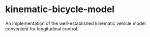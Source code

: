 # kinematic-bicycle-model
 An implementation of the well-established kinematic vehicle model convenient for longitudinal control.
